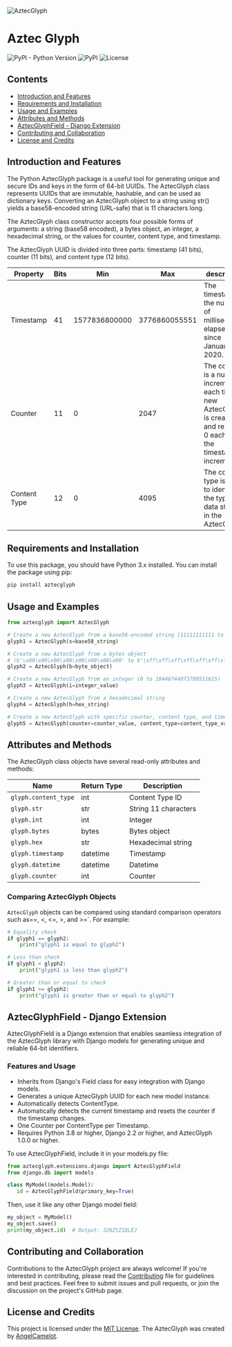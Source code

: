 ![AztecGlyph](AztecGlyph.png)
# Aztec Glyph

![PyPI - Python Version](https://img.shields.io/pypi/pyversions/aztecglyph)
![PyPI](https://img.shields.io/pypi/v/aztecglyph)
![License](https://img.shields.io/github/license/angelcamelot/aztecglyph)

## Contents

- [Introduction and Features](#introduction-and-features)
- [Requirements and Installation](#requirements-and-installation)
- [Usage and Examples](#usage-and-examples)
- [Attributes and Methods](#attributes-and-methods)
- [AztecGlyphField - Django Extension](#aztecglyphfield---django-extension)
- [Contributing and Collaboration](#contributing-and-collaboration)
- [License and Credits](#license-and-credits)

## Introduction and Features
The Python AztecGlyph package is a useful tool for generating unique and secure IDs and keys in the form of 64-bit UUIDs. The AztecGlyph class represents UUIDs that are immutable, hashable, and can be used as dictionary keys. Converting an AztecGlyph object to a string using str() yields a base58-encoded string (URL-safe) that is 11 characters long.

The AztecGlyph class constructor accepts four possible forms of arguments: a string (base58 encoded), a bytes object, an integer, a hexadecimal string, or the values for counter, content type, and timestamp.



The AztecGlyph UUID is divided into three parts: timestamp (41 bits), counter (11 bits), and content type (12 bits).

| Property     | Bits | Min           | Max                  | description                                                                                                                      |
|--------------|------|---------------|----------------------|----------------------------------------------------------------------------------------------------------------------------------|
| Timestamp    | 41   | 1577836800000 | 3776860055551        | The timestamp is the number of milliseconds elapsed since January 1, 2020.                                                       |
| Counter      | 11   | 0             | 2047                 | The counter is a number incremented each time a new AztecGlyph is created and reset to 0 each time the timestamp is incremented. |
| Content Type | 12   | 0             | 4095                 | The content type is used to identify the type of data stored in the AztecGlyph.                                                  |

## Requirements and Installation

To use this package, you should have Python 3.x installed. You can install the package using pip:

 ```bash
 pip install aztecglyph
 ```

## Usage and Examples

```python
from aztecglyph import AztecGlyph

# Create a new AztecGlyph from a base58-encoded string (11111111111 to jpXCZedGfVQ)
glyph1 = AztecGlyph(s=base58_string)

# Create a new AztecGlyph from a bytes object
# (b'\x00\x00\x00\x00\x00\x00\x00\x00' to b'\xff\xff\xff\xff\xff\xff\xff\xff')
glyph2 = AztecGlyph(b=byte_object)

# Create a new AztecGlyph from an integer (0 to 18446744073709551615)
glyph3 = AztecGlyph(i=integer_value)

# Create a new AztecGlyph from a hexadecimal string
glyph4 = AztecGlyph(h=hex_string)

# Create a new AztecGlyph with specific counter, content type, and timestamp values
glyph5 = AztecGlyph(counter=counter_value, content_type=content_type_value, now=timestamp_value)
```

## Attributes and Methods

The AztecGlyph class objects have several read-only attributes and methods:

| Name                 | Return Type | Description          |
|----------------------|-------------|----------------------|
| `glyph.content_type` | int         | Content Type ID      |
| `glyph.str`          | str         | String 11 characters |
| `glyph.int`          | int         | Integer              |
| `glyph.bytes`        | bytes       | Bytes object         |
| `glyph.hex`          | str         | Hexadecimal string   |
| `glyph.timestamp`    | datetime    | Timestamp            |
| `glyph.datetime`     | datetime    | Datetime             |
| `glyph.counter`      | int         | Counter              |

### Comparing AztecGlyph Objects

`AztecGlyph` objects can be compared using standard comparison operators such as==, <, <=, >, and >=`. For example:

```python
# Equality check
if glyph1 == glyph2:
    print("glyph1 is equal to glyph2")

# Less than check
if glyph1 < glyph2:
    print("glyph1 is less than glyph2")

# Greater than or equal to check
if glyph1 >= glyph2:
    print("glyph1 is greater than or equal to glyph2")
```

## AztecGlyphField - Django Extension

AztecGlyphField is a Django extension that enables seamless integration of the AztecGlyph library with Django models for generating unique and reliable 64-bit identifiers.

### Features and Usage

- Inherits from Django's Field class for easy integration with Django models.
- Generates a unique AztecGlyph UUID for each new model instance.
- Automatically detects ContentType.
- Automatically detects the current timestamp and resets the counter if the timestamp changes.
- One Counter per ContentType per Timestamp.
- Requires Python 3.8 or higher, Django 2.2 or higher, and AztecGlyph 1.0.0 or higher.

To use AztecGlyphField, include it in your models.py file:

```python
from aztecglyph.extensions.django import AztecGlyphField
from django.db import models

class MyModel(models.Model):
   id = AztecGlyphField(primary_key=True)
```

Then, use it like any other Django model field:

```python
my_object = MyModel()
my_object.save()
print(my_object.id)  # Output: 326ZtZ1QLEJ
```

## Contributing and Collaboration

Contributions to the AztecGlyph project are always welcome! If you're interested in contributing, please read the [Contributing](CONTRIBUTING.md) file for guidelines and best practices. Feel free to submit issues and pull requests, or join the discussion on the project's GitHub page.

## License and Credits

This project is licensed under the [MIT License](LICENSE). The AztecGlyph was created by [AngelCamelot](https://github.com/angelcamelot).